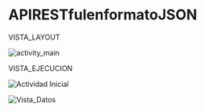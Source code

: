 # APIRESTfulenformatoJSON

VISTA_LAYOUT

![activity_main](https://github.com/jzambranom30/APIRESTfulenformatoJSON/assets/127617553/4280e8f9-f652-4521-9b82-40d8edf083cc)

VISTA_EJECUCION

![Actividad Inicial](https://github.com/jzambranom30/APIRESTfulenformatoJSON/assets/127617553/82efd53b-7901-4b36-a344-26d37130edbe)

![Vista_Datos](https://github.com/jzambranom30/APIRESTfulenformatoJSON/assets/127617553/9c596850-2c9f-45d3-a31e-d3df303bdcaa)
